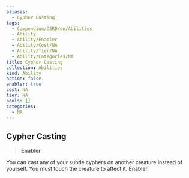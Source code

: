 ```yaml
---
aliases:
  - Cypher Casting
tags:
  - Compendium/CSRD/en/Abilities
  - Ability
  - Ability/Enabler
  - Ability/Cost/NA
  - Ability/Tier/NA
  - Ability/Categories/NA
title: Cypher Casting
collection: Abilities
kind: Ability
action: false
enabler: true
cost: NA
tier: NA
pools: []
categories:
  - NA
---
```

## Cypher Casting  
>**Enabler**
  
You can cast any of your subtle cyphers on another creature instead of yourself. You must touch the creature to affect it. Enabler.